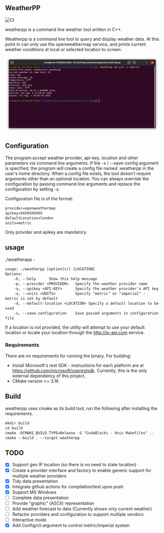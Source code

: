 
## WeatherPP

![CI](https://github.com/o4oren/weatherpp/workflows/Build/badge.svg)

weatherpp is a command line weather tool written in C++.

Weatherpp is a command line tool to query and display weather data.
At this point in can only use the openweathermap service, and prints current weather conditions at local or selected 
location to screen.

![weatherpp example](https://github.com/o4oren/weatherpp/blob/master/images/screenshot1.png?raw=true)

## Configuration
The program accept weather provider, api-key, location and other parameters via command line arguments.
If the -s / --save-config argument is specified, the program will create a config file named .weatherpp in the user's 
home directory.
When a config file exists, the tool doesn't require arguments other than an optional location.
You can always override the configuration by passing command line arguments and replace the configuration by setting -s. 

Configuration file is of the format:
```
provider=openweathermap
apikey=XXXXXXXXXX
defaultLocation=london
units=metric
```
Only provider and apikey are mandatory.

## usage
./weatherapp -
```
usage: ./weatherpp [option(s)] [LOCATION]
Options:
	-h, --help		Show this help message
	-p, --provider <PROVIDER>	Specify the weather provider name
	-a, --apikey <API-KEY>		Specify the weather provider's API key
	-u, --units <UNITS>		    Specify "metric" or "imperial" - metric is set by default
    -d, --default-location <LOCATION> Specify a default location to be used
	-s, --save-configuration 	Save passed arguments in configuration file

```
If a location is not provided, the utility will attempt to use your default location or 
locate your location through the http://ip-api.com service.

### Requirements
There are no requirements for running the binary.
For building:
* Install Microsoft's rest SDK - instructions for each platform are at https://github.com/microsoft/cpprestsdk.
Currently, this is the only external dependency of this project.
* CMake version >= 3.16

## Build
weatherpp uses cmake as its build tool, run the following after installing the requirements.
```
mkdir build
cd build
cmake -DCMAKE_BUILD_TYPE=Release -G "CodeBlocks - Unix Makefiles" ..
cmake --build . --target weatherpp
```

## TODO
- [x] Support geo IP location (so there is no need to state location)
- [x] Create a provider interface and factory to enable generic support for multiple weather providers
- [x] Tidy data presentation
- [x] Integrate github actions for compilation/test upon push
- [x] Support MS Windows
- [ ] Complete data presentation
- [ ] Provide "graphic" (ASCII) representation
- [ ] Add weather forecast to data (Currently shows only current weather)
- [ ] Refactor providers and configuration to support multiple vendors
- [ ] Interactive mode
- [x] Add Config/cli argument to control metric/imperial system
